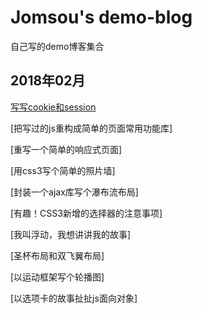 # Jomsou's demo-blog
自己写的demo博客集合

## 2018年02月

[写写cookie和session]()

[把写过的js重构成简单的页面常用功能库]

[重写一个简单的响应式页面]

[用css3写个简单的照片墙]

[封装一个ajax库写个瀑布流布局]

[有趣！CSS3新增的选择器的注意事项]

[我叫浮动，我想讲讲我的故事]

[圣杯布局和双飞翼布局]

[以运动框架写个轮播图]

[以选项卡的故事扯扯js面向对象]
